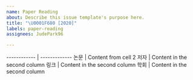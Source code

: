 ```yaml
---
name: Paper Reading
about: Describe this issue template's purpose here.
title: "\U0001F680 [2020]"
labels: paper-reading
assignees: JudePark96

---
```


------------ | -------------
논문 | Content from cell 2
저자 | Content in the second column
링크 | Content in the second column
학회 | Content in the second column
